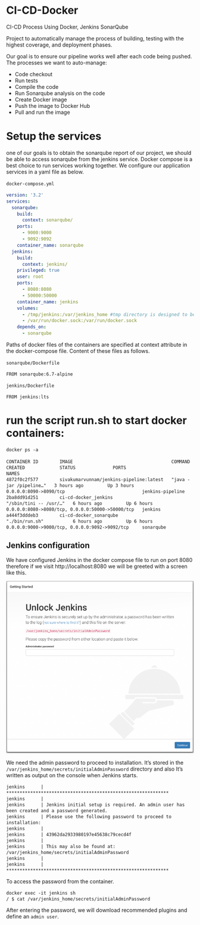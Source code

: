 # CI-CD-Docker
CI-CD Process Using Docker, Jenkins SonarQube

Project to automatically manage the process of building, testing with the highest coverage, and deployment phases.

Our goal is to ensure our pipeline works well after each code being pushed. The processes we want to auto-manage:
* Code checkout
* Run tests
* Compile the code
* Run Sonarqube analysis on the code
* Create Docker image
* Push the image to Docker Hub
* Pull and run the image

# Setup the services
one of our goals is to obtain the sonarqube report of our project, we should be able to access sonarqube from the jenkins service. Docker compose is a best choice to run services working together. We configure our application services in a yaml file as below.

``docker-compose.yml``
```yml
version: '3.2'
services:
  sonarqube:
    build:
      context: sonarqube/
    ports:
      - 9000:9000
      - 9092:9092
    container_name: sonarqube
  jenkins:
    build:
      context: jenkins/
    privileged: true
    user: root
    ports:
      - 8080:8080
      - 50000:50000
    container_name: jenkins
    volumes:
      - /tmp/jenkins:/var/jenkins_home #tmp directory is designed to be wiped on system reboot.
      - /var/run/docker.sock:/var/run/docker.sock
    depends_on:
      - sonarqube
```

Paths of docker files of the containers are specified at context attribute in the docker-compose file. Content of these files as follows.

``sonarqube/Dockerfile``
```
FROM sonarqube:6.7-alpine
```

``jenkins/Dockerfile``
```
FROM jenkins:lts
```

# run the script run.sh to start docker containers:
```
docker ps -a

CONTAINER ID        IMAGE                                     COMMAND                  CREATED             STATUS              PORTS                                              NAMES
4872f0c2f577        sivakumarvunnam/jenkins-pipeline:latest   "java -jar /pipeline…"   3 hours ago         Up 3 hours          0.0.0.0:8090->8090/tcp                             jenkins-pipeline
2ba8dd91d251        ci-cd-docker_jenkins                      "/sbin/tini -- /usr/…"   6 hours ago         Up 6 hours          0.0.0.0:8080->8080/tcp, 0.0.0.0:50000->50000/tcp   jenkins
a444f3dddeb3        ci-cd-docker_sonarqube                    "./bin/run.sh"           6 hours ago         Up 6 hours          0.0.0.0:9000->9000/tcp, 0.0.0.0:9092->9092/tcp     sonarqube
```

## Jenkins configuration

We have configured Jenkins in the docker compose file to run on port 8080 therefore if we visit http://localhost:8080 we will be greeted with a screen like this.

![](images/001.png)

We need the admin password to proceed to installation. It’s stored in the ``/var/jenkins_home/secrets/initialAdminPassword`` directory and also It’s written as output on the console when Jenkins starts.

```
jenkins      | *************************************************************
jenkins      |
jenkins      | Jenkins initial setup is required. An admin user has been created and a password generated.
jenkins      | Please use the following password to proceed to installation:
jenkins      |
jenkins      | 43962da2933980197e45638c79cecd4f
jenkins      |
jenkins      | This may also be found at: /var/jenkins_home/secrets/initialAdminPassword
jenkins      |
jenkins      | *************************************************************
```

To access the password from the container.

```
docker exec -it jenkins sh
/ $ cat /var/jenkins_home/secrets/initialAdminPassword
```

After entering the password, we will download recommended plugins and define an ``admin user``.
